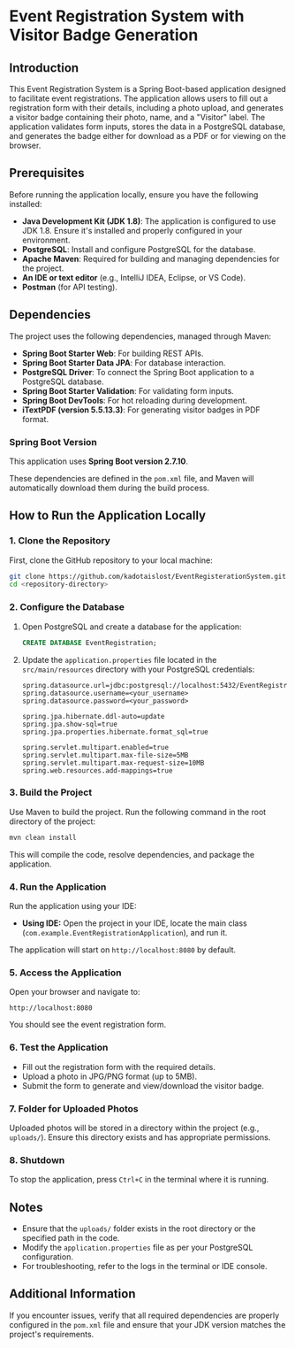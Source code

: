 # Event Registration System with Visitor Badge Generation

## Introduction

This Event Registration System is a Spring Boot-based application designed to facilitate event registrations. The application allows users to fill out a registration form with their details, including a photo upload, and generates a visitor badge containing their photo, name, and a "Visitor" label. The application validates form inputs, stores the data in a PostgreSQL database, and generates the badge either for download as a PDF or for viewing on the browser.

## Prerequisites

Before running the application locally, ensure you have the following installed:

- **Java Development Kit (JDK 1.8)**: The application is configured to use JDK 1.8. Ensure it's installed and properly configured in your environment.
- **PostgreSQL**: Install and configure PostgreSQL for the database.
- **Apache Maven**: Required for building and managing dependencies for the project.
- **An IDE or text editor** (e.g., IntelliJ IDEA, Eclipse, or VS Code).
- **Postman** (for API testing).

## Dependencies

The project uses the following dependencies, managed through Maven:

- **Spring Boot Starter Web**: For building REST APIs.
- **Spring Boot Starter Data JPA**: For database interaction.
- **PostgreSQL Driver**: To connect the Spring Boot application to a PostgreSQL database.
- **Spring Boot Starter Validation**: For validating form inputs.
- **Spring Boot DevTools**: For hot reloading during development.
- **iTextPDF (version 5.5.13.3)**: For generating visitor badges in PDF format.

### Spring Boot Version

This application uses **Spring Boot version 2.7.10**.

These dependencies are defined in the `pom.xml` file, and Maven will automatically download them during the build process.

## How to Run the Application Locally

### 1. Clone the Repository

First, clone the GitHub repository to your local machine:

```bash
git clone https://github.com/kadotaislost/EventRegisterationSystem.git
cd <repository-directory>
```

### 2. Configure the Database

1. Open PostgreSQL and create a database for the application:

   ```sql
   CREATE DATABASE EventRegistration;
   ```

2. Update the `application.properties` file located in the `src/main/resources` directory with your PostgreSQL credentials:

   ```properties
   spring.datasource.url=jdbc:postgresql://localhost:5432/EventRegistration
   spring.datasource.username=<your_username>
   spring.datasource.password=<your_password>

   spring.jpa.hibernate.ddl-auto=update
   spring.jpa.show-sql=true
   spring.jpa.properties.hibernate.format_sql=true

   spring.servlet.multipart.enabled=true
   spring.servlet.multipart.max-file-size=5MB
   spring.servlet.multipart.max-request-size=10MB
   spring.web.resources.add-mappings=true
   ```

### 3. Build the Project

Use Maven to build the project. Run the following command in the root directory of the project:

```bash
mvn clean install
```

This will compile the code, resolve dependencies, and package the application.

### 4. Run the Application

Run the application using your IDE:

- **Using IDE:** Open the project in your IDE, locate the main class (`com.example.EventRegistrationApplication`), and run it.

The application will start on `http://localhost:8080` by default.

### 5. Access the Application

Open your browser and navigate to:

```
http://localhost:8080
```

You should see the event registration form.

### 6. Test the Application

- Fill out the registration form with the required details.
- Upload a photo in JPG/PNG format (up to 5MB).
- Submit the form to generate and view/download the visitor badge.

### 7. Folder for Uploaded Photos

Uploaded photos will be stored in a directory within the project (e.g., `uploads/`).
Ensure this directory exists and has appropriate permissions.

### 8. Shutdown

To stop the application, press `Ctrl+C` in the terminal where it is running.

## Notes

- Ensure that the `uploads/` folder exists in the root directory or the specified path in the code.
- Modify the `application.properties` file as per your PostgreSQL configuration.
- For troubleshooting, refer to the logs in the terminal or IDE console.

## Additional Information

If you encounter issues, verify that all required dependencies are properly configured in the `pom.xml` file and ensure that your JDK version matches the project's requirements.

